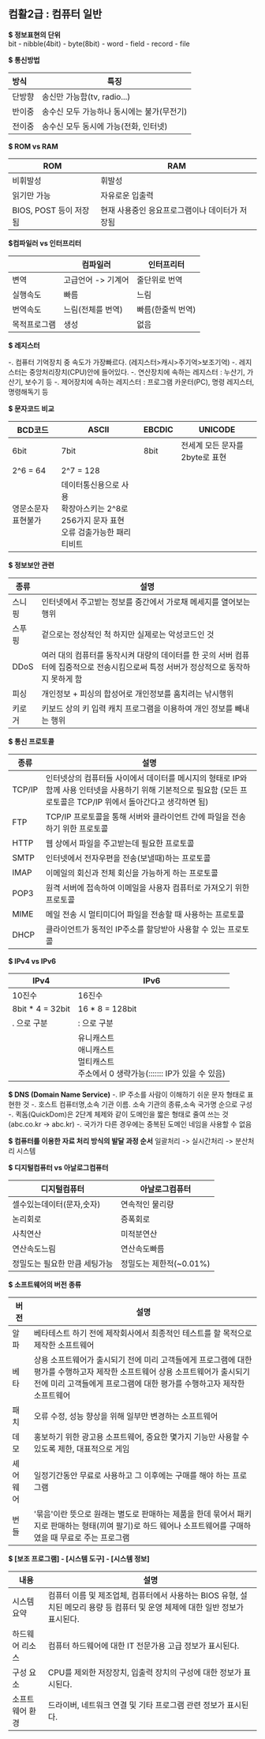 ## 컴활2급 : 컴퓨터 일반

**$ 정보표현의 단위**  
bit - nibble(4bit) - byte(8bit) - word - field - record - file


**$ 통신방법**  

| 방식   | 특징                                       |
| :----- | ------------------------------------------ |
| 단방향 | 송신만 가능함(tv, radio...)                |
| 반이중 | 송수신 모두 가능하나 동시에는 불가(무전기) |
| 전이중 | 송수신 모두 동시에 가능(전화, 인터넷)      |


**$ ROM vs RAM**

| ROM                    | RAM                                            |
| ---------------------- | ---------------------------------------------- |
| 비휘발성               | 휘발성                                         |
| 읽기만 가능            | 자유로운 입출력                                |
| BIOS, POST 등이 저장됨 | 현재 사용중인 응요프로그램이나 데이터가 저장됨 |


**$컴파일러 vs 인터프리터**

|              | 컴파일러           | 인터프리터        |
| ------------ | ------------------ | ----------------- |
| 변역         | 고급언어 -> 기계어 | 줄단위로 번역     |
| 실행속도     | 빠름               | 느림              |
| 번역속도     | 느림(전체를 번역)  | 빠름(한줄씩 번역) |
| 목적프로그램 | 생성               | 없음              |


**$ 레지스터**

-. 컴퓨터 기억장치 중 속도가 가장빠르다. (레지스터>캐시>주기억>보조기억) 
-. 레지스터는 중앙처리장치(CPU)안에 들어있다. 
-. 연산장치에 속하는 레지스터  : 누산기, 가산기, 보수기 등 
-. 제어장치에 속하는 레지스터  : 프로그램 카운터(PC), 명령 레지스터, 명령해독기 등 


**$ 문자코드 비교**

| BCD코드             | ASCII                                                        | EBCDIC | UNICODE                         |
| ------------------- | ------------------------------------------------------------ | ------ | ------------------------------- |
| 6bit                | 7bit                                                         | 8bit   | 전세계 모든 문자를 2byte로 표현 |
| 2^6 = 64            | 2^7 = 128                                                    |        |                                 |
| 영문소문자 표현불가 | 데이터통신용으로 사용<br />확장아스키는 2^8로 256가지 문자 표현<br />오류 검출가능한 패리티비트 |        |                                 |


**$ 정보보안 관련**

| 종류   | 설명                                                         |
| ------ | ------------------------------------------------------------ |
| 스니핑 | 인터넷에서 주고받는 정보를 중간에서 가로채 메세지를 열어보는 행위 |
| 스푸핑 | 겉으로는 정상적인 척 하지만 실제로는 악성코드인 것           |
| DDoS   | 여러 대의 컴퓨터를 동작시켜 대량의 데이터를 한 곳의 서버 컴퓨터에 집중적으로 전송시킴으로써 특정 서버가 정상적으로 동작하지 못하게 함 |
| 피싱   | 개인정보 + 피싱의 합성어로 개인정보를 훔치려는 낚시행위      |
| 키로거 | 키보드 상의 키 입력 캐치 프로그램을 이용하여 개인 정보를 빼내는 행위 |


**$ 통신 프로토콜**

| 종류   | 설명                                                         |
| ------ | ------------------------------------------------------------ |
| TCP/IP | 인터넷상의 컴퓨터들 사이에서 데이터를 메시지의 형태로 IP와 함께 사용 인터넷을 사용하기 위해 기본적으로 필요함  (모든 프로토콜은 TCP/IP 위에서 돌아간다고 생각하면 됨) |
| FTP    | TCP/IP 프로토콜을 통해 서버와 클라이언트 간에 파일을 전송하기 위한 프로토콜 |
| HTTP   | 웹 상에서 파일을 주고받는데 필요한 프로토콜                  |
| SMTP   | 인터넷에서 전자우편을 전송(보낼때)하는 프로토콜              |
| IMAP   | 이메일의 회신과 전체 회신을 가능하게 하는 프로토콜           |
| POP3   | 원격 서버에 접속하여 이메일을 사용자 컴퓨터로 가져오기 위한 프로토콜 |
| MIME   | 메일 전송 시 멀티미디어 파일을 전송할 때 사용하는 프로토콜   |
| DHCP   | 클라이언트가 동적인 IP주소를 할당받아 사용할 수 있는 프로토콜 |


**$ IPv4 vs IPv6**

| IPv4             | IPv6                                                         |
| ---------------- | ------------------------------------------------------------ |
| 10진수           | 16진수                                                       |
| 8bit * 4 = 32bit | 16 * 8 = 128bit                                              |
| . 으로 구분      | : 으로 구분                                                  |
|                  | 유니캐스트<br />애니캐스트<br />멀티캐스트<br />주소에서 0 생략가능(::::::: IP가 있을 수 있음) |


**$ DNS (Domain Name Service)**
-. IP 주소를 사람이 이해하기 쉬운 문자 형태로 표현한 것 
-. 호스트 컴퓨터명,소속 기관 이름. 소속 기관의 종류,소속 국가명 순으로 구성 
-. 퀵돔(QuickDom)은 2단계 체제와 같이 도메인을 짧은 형태로 줄여 쓰는 것(abc.co.kr -> abc.kr) 
-. 국가가 다른 경우에는 중복된 도메인 네임을 사용할 수 없음 


**$ 컴퓨터를 이용한 자료 처리 방식의 발달 과정 순서** 
일괄처리 -> 실시간처리 -> 분산처리 시스템 


**$ 디지털컴퓨터 vs 아날로그컴퓨터**

| 디지털컴퓨터                  | 아날로그컴퓨터          |
| ----------------------------- | ----------------------- |
| 셀수있는데이터(문자,숫자)     | 연속적인 물리량         |
| 논리회로                      | 증폭회로                |
| 사칙연산                      | 미적분연산              |
| 연산속도느림                  | 연산속도빠름            |
| 정밀도는 필요한 만큼 세팅가능 | 정밀도는 제한적(~0.01%) |


**$ 소프트웨어의 버전 종류**

| 버전     | 설명                                                         |
| -------- | ------------------------------------------------------------ |
| 알파     | 베타테스트 하기 전에 제작회사에서 최종적인 테스트를 할 목적으로 제작한 소프트웨어 |
| 베타     | 상용 소프트웨어가 출시되기 전에 미리 고객들에게 프로그램에 대한 평가를 수행하고자  제작한 소프트웨어 상용 소프트웨어가 출시되기 전에 미리 고객들에게 프로그램에 대한 평가를 수행하고자 제작한 소프트웨어 |
| 패치     | 오류 수정, 성능 향상을 위해 일부만 변경하는 소프트웨어       |
| 데모     | 홍보하기 위한 광고용 소프트웨어, 중요한 몇가지 기능만 사용할 수 있도록 제한, 대표적으로 게임 |
| 셰어웨어 | 일정기간동안 무료로 사용하고 그 이후에는 구매를 해야 하는 프로그램 |
| 번들     | '묶음'이란 뜻으로 원래는 별도로 판매하는 제품을 한데 묶어서 패키지로 판매하는 형태(끼여 팔기)로 하드 웨어나 소프트웨어를 구매하였을 때 무료로 주는 프로그램 |


**$ [보조 프로그램] - [시스템 도구] - [시스템 정보]**

| 내용            | 설명                                                         |
| --------------- | ------------------------------------------------------------ |
| 시스템 요약     | 컴퓨터 이름 및 제조업체, 컴퓨터에서 사용하는 BIOS 유형,  설치된 메모리 용량 등 컴퓨터 및 운영 체제에 대한 일반 정보가 표시된다. |
| 하드웨어 리소스 | 컴퓨터 하드웨어에 대한 IT 전문가용 고급 정보가 표시된다.     |
| 구성 요소       | CPU를 제외한 저장장치, 입출력 장치의 구성에 대한 정보가 표시된다. |
| 소프트웨어 환경 | 드라이버, 네트워크 연결 및 기타 프로그램 관련 정보가 표시된다. |




